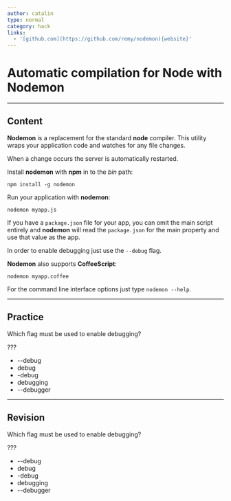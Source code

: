 ```yaml
---
author: catalin
type: normal
category: hack
links:
  - '[github.com](https://github.com/remy/nodemon){website}'
---
```


# Automatic compilation for Node with **Nodemon**


---

## Content

**Nodemon** is a replacement for the standard **node** compiler. This utility wraps your application code and watches for any file changes.

When a change occurs the server is automatically restarted.

Install **nodemon** with **npm** in to the *bin* path:

```plain-text
npm install -g nodemon

```

Run your application with **nodemon**:

```plain-text
nodemon myapp.js
```

If you have a `package.json` file for your app, you can omit the main script entirely and **nodemon** will read the `package.json` for the main property and use that value as the app.

In order to enable debugging just use the `--debug` flag.

**Nodemon** also supports **CoffeeScript**:

```plain-text
nodemon myapp.coffee

```

For the command line interface options just type `nodemon --help`.


---

## Practice

Which flag must be used to enable debugging?

???

- --debug
- debug
- -debug
- debugging
- --debugger


---

## Revision

Which flag must be used to enable debugging?

???

- --debug
- debug
- -debug
- debugging
- --debugger
 
